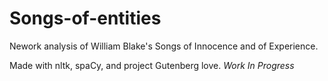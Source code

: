 # Songs-of-entities
Nework analysis of William Blake's Songs of Innocence and of Experience.

Made with nltk, spaCy, and project Gutenberg love. *Work In Progress*
